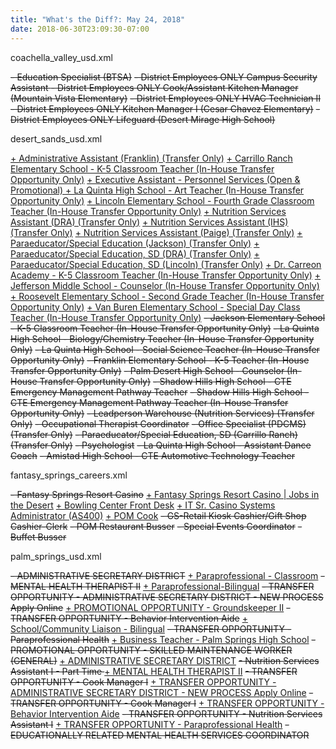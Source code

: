 ```yaml
---
title: "What's the Diff?: May 24, 2018"
date: 2018-06-30T23:09:30-07:00
---
```


coachella_valley_usd.xml

<del>-    Education Specialist (BTSA)</del>
<del>-    District Employees ONLY Campus Security Assistant </del>
<del>-    District Employees ONLY Cook/Assistant Kitchen Manager (Mountain Vista Elementary)</del>
<del>-    District Employees ONLY HVAC Technician  II</del>
<del>-    District Employees ONLY Kitchen Manager I (Cesar Chavez Elementary)</del>
<del>-    District Employees ONLY Lifeguard (Desert Mirage High School)</del>

desert_sands_usd.xml

<ins>+    Administrative Assistant (Franklin) (Transfer Only)</ins>
<ins>+    Carrillo Ranch Elementary School - K-5 Classroom Teacher (In-House Transfer Opportunity Only)</ins>
<ins>+    Executive Assistant - Personnel Services (Open &amp; Promotional) </ins>
<ins>+    La Quinta High School - Art Teacher (In-House Transfer Opportunity Only)</ins>
<ins>+    Lincoln Elementary School - Fourth Grade Classroom Teacher (In-House Transfer Opportunity Only)</ins>
<ins>+    Nutrition Services Assistant (DRA) (Transfer Only)</ins>
<ins>+    Nutrition Services Assistant (IHS) (Transfer Only)</ins>
<ins>+    Nutrition Services Assistant (Paige) (Transfer Only)</ins>
<ins>+    Paraeducator/Special Education (Jackson) (Transfer Only)</ins>
<ins>+    Paraeducator/Special Education, SD (DRA) (Transfer Only)</ins>
<ins>+    Paraeducator/Special Education, SD (Lincoln) (Transfer Only)</ins>
<ins>+    Dr. Carreon Academy - K-5 Classroom Teacher (In-House Transfer Opportunity Only)</ins>
<ins>+    Jefferson Middle School - Counselor (In-House Transfer Opportunity Only)</ins>
<ins>+    Roosevelt Elementary School - Second Grade Teacher (In-House Transfer Opportunity Only)</ins>
<ins>+    Van Buren Elementary School - Special Day Class Teacher (In-House Transfer Opportunity Only)</ins>
<del>-    Jackson Elementary School - K-5 Classroom Teacher (In-House Transfer Opportunity Only)</del>
<del>-    La Quinta High School - Biology/Chemistry Teacher (In-House Transfer Opportunity Only)</del>
<del>-    La Quinta High School - Social Science Teacher (In-House Transfer Opportunity Only)</del>
<del>-    Franklin Elementary School - K-5 Teacher (In-House Transfer Opportunity Only)</del>
<del>-    Palm Desert High School - Counselor (In-House Transfer Opportunity Only)</del>
<del>-    Shadow Hills High School - CTE Emergency Management Pathway Teacher</del>
<del>-    Shadow Hills High School - CTE Emergency Management Pathway Teacher (In-House Transfer Opportunity Only)</del>
<del>-    Leadperson Warehouse (Nutrition Services) (Transfer Only)</del>
<del>-    Occupational Therapist Coordinator</del>
<del>-    Office Specialist (PDCMS) (Transfer Only)</del>
<del>-    Paraeducator/Special Education, SD (Carrillo Ranch) (Transfer Only)</del>
<del>-    Psychologist</del>
<del>-    La Quinta High School - Assistant Dance Coach</del>
<del>-    Amistad High School - CTE Automotive Technology Teacher</del>

fantasy_springs_careers.xml

<del>-  Fantasy Springs Resort Casino</del>
<ins>+  Fantasy Springs Resort Casino | Jobs in the Desert</ins>
<ins>+     Bowling Center Front Desk</ins>
<ins>+     IT Sr. Casino Systems Administrator (AS400)</ins>
<ins>+     POM Cook</ins>
<del>-     GS-Retail Kiosk Cashier/Gift Shop Cashier-Clerk</del>
<del>-     POM Restaurant Busser</del>
<del>-     Special Events Coordinator</del>
<del>-     Buffet Busser</del>

palm_springs_usd.xml

<del>-    ADMINISTRATIVE SECRETARY DISTRICT</del>
<ins>+    Paraprofessional - Classroom</ins>
<del>-    MENTAL HEALTH THERAPIST II</del>
<ins>+    Paraprofessional-Bilingual</ins>
<del>-    TRANSFER OPPORTUNITY - ADMINISTRATIVE SECRETARY DISTRICT - NEW PROCESS Apply Online</del>
<ins>+    PROMOTIONAL OPPORTUNITY - Groundskeeper II</ins>
<del>-    TRANSFER OPPORTUNITY - Behavior Intervention Aide</del>
<ins>+    School/Community Liaison - Bilingual</ins>
<del>-    TRANSFER OPPORTUNITY - Paraprofessional Health</del>
<ins>+    Business Teacher - Palm Springs High School</ins>
<del>-    PROMOTIONAL OPPORTUNITY - SKILLED MAINTENANCE WORKER (GENERAL)</del>
<ins>+    ADMINISTRATIVE SECRETARY DISTRICT</ins>
<del>-    Nutrition Services Assistant I - Part Time </del>
<ins>+    MENTAL HEALTH THERAPIST II</ins>
<del>-    TRANSFER OPPORTUNITY - Cook Manager I</del>
<ins>+    TRANSFER OPPORTUNITY - ADMINISTRATIVE SECRETARY DISTRICT - NEW PROCESS Apply Online</ins>
<del>-    TRANSFER OPPORTUNITY - Cook Manager I</del>
<ins>+    TRANSFER OPPORTUNITY - Behavior Intervention Aide</ins>
<del>-    TRANSFER OPPORTUNITY - Nutrition Services Assistant I</del>
<ins>+    TRANSFER OPPORTUNITY - Paraprofessional Health</ins>
<del>-    EDUCATIONALLY RELATED MENTAL HEALTH SERVICES COORDINATOR</del>
